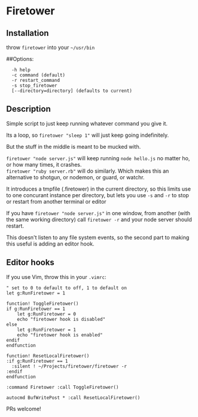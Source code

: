 # Firetower

## Installation

throw `firetower` into your `~/usr/bin`

##Options:

```
  -h help
  -c command (default)
  -r restart_command
  -s stop_firetower
  [--directory=directory] (defaults to current)
```

## Description

Simple script to just keep running whatever command you give it.

Its a loop, so `firetower "sleep 1"` will just keep going indefinitely.

But the stuff in the middle is meant to be mucked with.

`firetower "node server.js"` will keep running `node hello.js` no matter ho, or how many times, it crashes.  
`firetower "ruby server.rb"` will do similarly. Which makes this an alternative to shotgun, or nodemon, or guard, or watchr.

It introduces a tmpfile (.firetower) in the current directory, so this limits use to one concurant instance per directory, but lets you use `-s` and `-r` to stop or restart from another terminal or editor

If you have `firetower "node server.js"` in one window, from another (with the same working directory) call `firetower -r` and your node server should restart.

This doesn't listen to any file system events, so the second part to making this useful is adding an editor hook.

## Editor hooks

If you use Vim, throw this in your `.vimrc`:

```
" set to 0 to default to off, 1 to default on
let g:RunFiretower = 1

function! ToggleFiretower()
if g:RunFiretower == 1
    let g:RunFiretower = 0
    echo "firetower hook is disabled"
else
    let g:RunFiretower = 1
    echo "firetower hook is enabled"
endif
endfunction

function! ResetLocalFiretower()
:if g:RunFiretower == 1
  :silent ! ~/Projects/firetower/firetower -r
:endif
endfunction

:command Firetower :call ToggleFiretower()

autocmd BufWritePost * :call ResetLocalFiretower()
```

PRs welcome!
